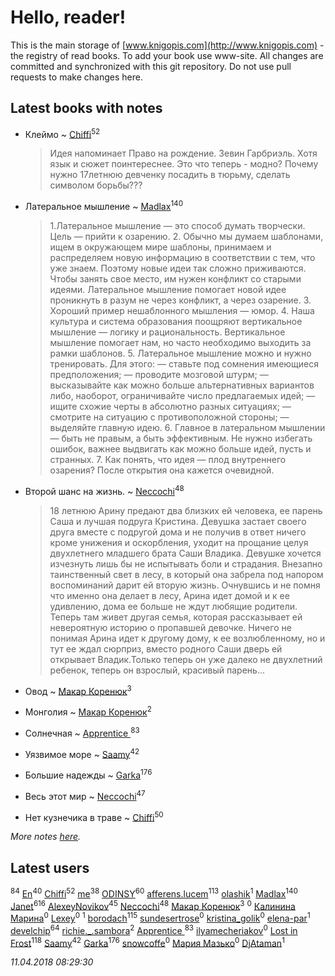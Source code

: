 # Hello, reader!
This is the main storage of [www.knigopis.com](http://www.knigopis.com) - the registry of read books.
To add your book use www-site. All changes are committed and synchronized with this git repository.
Do not use pull requests to make changes here.


## Latest books with notes
* Клеймо ~ [Chiffi](users/105/105831994080785626680-google)<sup>52</sup>
    > Идея напоминает Право на рождение. Зевин Гарбриэль. Хотя язык и сюжет поинтереснее.
    > Это что теперь - модно? Почему нужно 17летнюю девченку посадить в тюрьму,  сделать символом борьбы???

* Латеральное мышление ~ [Madlax](users/158/158304782-vkontakte)<sup>140</sup>
    > 1.Латеральное мышление — это способ думать творчески. Цель — прийти к озарению.
    > 2. Обычно мы думаем шаблонами, ищем в окружающем мире шаблоны, принимаем и распределяем новую информацию в соответствии с тем, что уже знаем. Поэтому новые идеи так сложно приживаются. Чтобы занять свое место, им нужен конфликт со старыми идеями. Латеральное мышление помогает новой идее проникнуть в разум не через конфликт, а через озарение.
    > 3. Хороший пример нешаблонного мышления — юмор.
    > 4. Наша культура и система образования поощряют вертикальное мышление — логику и рациональность. Вертикальное мышление помогает нам, но часто необходимо выходить за рамки шаблонов.
    > 5. Латеральное мышление можно и нужно тренировать. Для этого:
    > — ставьте под сомнения имеющиеся предположения;
    > — проводите мозговой штурм;
    > — высказывайте как можно больше альтернативных вариантов либо, наоборот, ограничивайте число предлагаемых идей;
    > — ищите схожие черты в абсолютно разных ситуациях;
    > — смотрите на ситуацию с противоположной стороны;
    > — выделяйте главную идею.
    > 6. Главное в латеральном мышлении — быть не правым, а быть эффективным. Не нужно избегать ошибок, важнее выдвигать как можно больше идей, пусть и странных.
    > 7. Как понять, что идея — плод внутреннего озарения? После открытия она кажется очевидной.

* Второй шанс на жизнь. ~ [Neccochi](users/126/12601720503917094896-mailru)<sup>48</sup>
    > 18 летнюю Арину предают два близких ей человека, ее парень Саша и лучшая подруга Кристина. Девушка застает своего друга вместе с подругой дома и не получив в ответ ничего кроме унижения и оскорбления, уходит на прощание целуя двухлетнего младшего брата Саши Владика. Девушке хочется изчезнуть лишь бы не испытывать боли и страдания. Внезапно таинственный свет в лесу, в который она забрела под напором воспоминаний дарит ей вторую жизнь. Очнувшись и не помня что именно она делает в лесу, Арина идет домой и к ее удивлению, дома ее больше не ждут любящие родители. Теперь там живет другая семья, которая рассказывает ей невероятную историю о пропавшей девочке. Ничего не понимая Арина идет к другому дому, к ее возлюбленному, но и тут ее ждал сюрприз, вместо родного Саши дверь ей открывает Владик.Только теперь он уже далеко не двухлетний ребенок, теперь он взрослый, красивый парень...

* Овод ~ [Макар Коренюк](users/126/126368737-vkontakte)<sup>3</sup>

* Монголия ~ [Макар Коренюк](users/126/126368737-vkontakte)<sup>2</sup>

* Солнечная ~ [Apprentice ](users/528/52821952-vkontakte)<sup>83</sup>

* Уязвимое море ~ [Saamy](users/115/115226508-vkontakte)<sup>42</sup>

* Большие надежды ~ [Garka](users/115/115753719718250012620-google)<sup>176</sup>

* Весь этот мир ~ [Neccochi](users/126/12601720503917094896-mailru)<sup>47</sup>

* Нет кузнечика в траве ~ [Chiffi](users/105/105831994080785626680-google)<sup>50</sup>


_More notes [here](latest_books_with_notes.md)._


## Latest users
[](users/115/115826717712507836033-google)<sup>84</sup> 
[En](users/333/333646551-vkontakte)<sup>40</sup> 
[Chiffi](users/105/105831994080785626680-google)<sup>52</sup> 
[me](users/381/381417697-yandex)<sup>38</sup> 
[ODINSY](users/100/100978570902186865324-google)<sup>60</sup> 
[afferens.lucem](users/196/196071655-vkontakte)<sup>113</sup> 
[olashik](users/186/18643116-vkontakte)<sup>1</sup> 
[Madlax](users/158/158304782-vkontakte)<sup>140</sup> 
[Janet](users/108/108113656204404967440-google)<sup>616</sup> 
[AlexeyNovikov](users/170/170278332-vkontakte)<sup>45</sup> 
[Neccochi](users/126/12601720503917094896-mailru)<sup>48</sup> 
[Макар Коренюк](users/126/126368737-vkontakte)<sup>3</sup> 
[](users/109/109348398605703676806-google)<sup>0</sup> 
[Калинина Марина](users/139/13934519318903262389-mailru)<sup>0</sup> 
[Lexey](users/428/428593824261185-facebook)<sup>0</sup> 
[](users/616/616903189-yandex)<sup>1</sup> 
[borodach](users/157/15706320-vkontakte)<sup>115</sup> 
[sundesertrose](users/605/605506538-yandex)<sup>0</sup> 
[kristina_golik](users/215/215722372-vkontakte)<sup>0</sup> 
[elena-par](users/450/4506016-vkontakte)<sup>1</sup> 
[develchip](users/852/85203415-vkontakte)<sup>64</sup> 
[richie._.sambora](users/203/2033580363583983-facebook)<sup>2</sup> 
[Apprentice ](users/528/52821952-vkontakte)<sup>83</sup> 
[ilyamecheriakov](users/176/176759837-vkontakte)<sup>0</sup> 
[Lost in Frost](users/103/103293621948650602575-google)<sup>118</sup> 
[Saamy](users/115/115226508-vkontakte)<sup>42</sup> 
[Garka](users/115/115753719718250012620-google)<sup>176</sup> 
[snowcoffe](users/102/102767416-vkontakte)<sup>0</sup> 
[Мария Мазько](users/997/997901511979140838-mailru)<sup>0</sup> 
[DjAtaman](users/106/106309223005338857765-google)<sup>1</sup> 


_11.04.2018 08:29:30_
